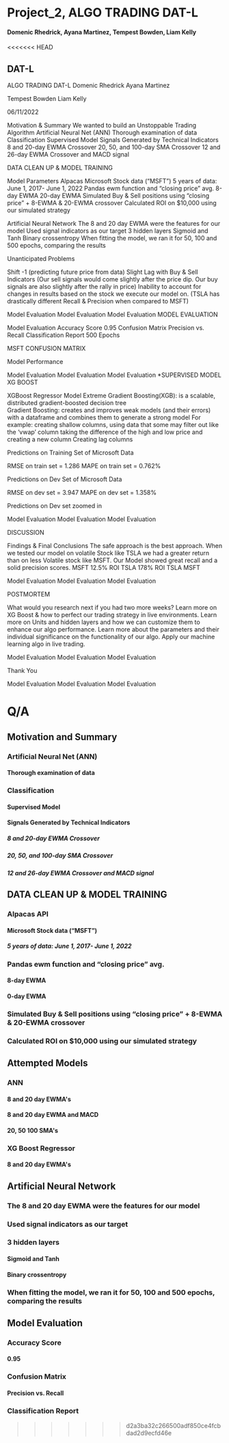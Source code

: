 # Project_2, ALGO TRADING DAT-L 
#### Domenic Rhedrick, Ayana Martinez, Tempest Bowden, Liam Kelly

<<<<<<< HEAD
## DAT-L

ALGO TRADING DAT-L 
Domenic Rhedrick
Ayana Martinez



Tempest Bowden
Liam Kelly 


06/11/2022

Motivation & Summary 
We wanted to build an Unstoppable Trading Algorithm
Artificial Neural Net (ANN)
Thorough examination of data
Classification
Supervised Model
Signals Generated by Technical Indicators
8 and 20-day EWMA Crossover
20, 50, and 100-day SMA Crossover
12 and 26-day EWMA Crossover and MACD signal


DATA CLEAN UP & MODEL TRAINING

Model Parameters 
Alpacas
Microsoft Stock data (“MSFT”)
5 years of data: June 1, 2017- June 1, 2022
Pandas ewm function and “closing price” avg.
8-day EWMA
20-day EWMA
Simulated Buy & Sell positions using “closing price” + 8-EWMA & 20-EWMA crossover
Calculated ROI on $10,000 using our simulated strategy




Artificial Neural Network
The 8 and 20 day EWMA were the features for our model
Used signal indicators as our target
3 hidden layers
Sigmoid and Tanh
Binary crossentropy
When fitting the model, we ran it for 50, 100 and 500 epochs, comparing the results



Unanticipated Problems

Shift -1 (predicting future price from data)
Slight Lag with Buy & Sell Indicators (Our sell signals would come slightly after the price dip. Our buy signals are also slightly after the rally in price)
Inability to account for changes in results based on the stock we execute our model on. (TSLA has drastically different Recall & Precision when compared to MSFT)


Model Evaluation
Model Evaluation
Model Evaluation
MODEL EVALUATION 

Model Evaluation
Accuracy Score 0.95
Confusion Matrix
Precision vs. Recall
Classification Report
500 Epochs




MSFT CONFUSION MATRIX

Model Performance


Model Evaluation
Model Evaluation
Model Evaluation
*SUPERVISED MODEL XG BOOST

XGBoost Regressor Model
Extreme Gradient Boosting(XGB):
 is a scalable, distributed gradient-boosted decision tree	
Gradient Boosting: creates and improves weak models (and their errors) with a dataframe and combines them to generate a strong model
For example:  creating shallow columns, 
using data that some may filter out like the ‘vwap’ column 
taking the difference of the high and low price and creating a new column
Creating lag columns


Predictions on Training Set of Microsoft Data

RMSE on train set = 1.286
MAPE on train set = 0.762%

Predictions on Dev Set of Microsoft Data

RMSE on dev set = 3.947
MAPE on dev set = 1.358%

Predictions on Dev set zoomed in

Model Evaluation
Model Evaluation
Model Evaluation

DISCUSSION

Findings & Final Conclusions
The safe approach is the best approach.
When we tested our model on volatile Stock like TSLA we had a greater return than on less Volatile stock like MSFT.
Our Model showed great recall and a solid precision scores. 
MSFT 12.5% ROI
TSLA 178% ROI
TSLA
MSFT


Model Evaluation
Model Evaluation
Model Evaluation

POSTMORTEM

What would you research next if you had two more weeks?
Learn more on XG Boost & how to perfect our trading strategy in live environments. 
Learn more on Units and hidden layers and how we can customize them to enhance our algo performance. 
Learn more about the parameters and their individual significance on the functionality of our algo.
Apply our machine learning algo in live trading.


Model Evaluation
Model Evaluation
Model Evaluation

Thank You

Model Evaluation
Model Evaluation
Model Evaluation

Q/A
=======
## Motivation and Summary 
### Artificial Neural Net (ANN)
#### Thorough examination of data
### Classification
#### Supervised Model
#### Signals Generated by Technical Indicators
##### 8 and 20-day EWMA Crossover
##### 20, 50, and 100-day SMA Crossover
##### 12 and 26-day EWMA Crossover and MACD signal



## DATA CLEAN UP & MODEL TRAINING
### Alpacas API
#### Microsoft Stock data (“MSFT”)
##### 5 years of data: June 1, 2017- June 1, 2022
### Pandas ewm function and “closing price” avg.
#### 8-day EWMA
#### 0-day EWMA
### Simulated Buy & Sell positions using “closing price” + 8-EWMA & 20-EWMA crossover
### Calculated ROI on $10,000 using our simulated strategy


## Attempted Models
### ANN
#### 8 and 20 day EWMA's
#### 8 and 20 day EWMA and MACD
#### 20, 50 100 SMA's
### XG Boost Regressor
#### 8 and 20 day EWMA's 

## Artificial Neural Network
### The 8 and 20 day EWMA were the features for our model
### Used signal indicators as our target
### 3 hidden layers
#### Sigmoid and Tanh
#### Binary crossentropy
### When fitting the model, we ran it for 50, 100 and 500 epochs, comparing the results

## Model Evaluation 
### Accuracy Score 
#### 0.95
### Confusion Matrix
#### Precision vs. Recall
### Classification Report
>>>>>>> d2a3ba32c266500adf850ce4fcbdad2d9ecfd46e
